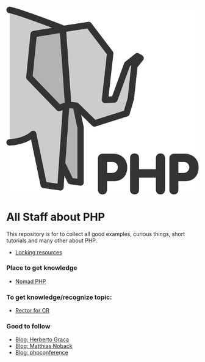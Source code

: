 ![Alt text](./elephpant_PHP.png "Optional title")


# All Staff about PHP

This repository is for to collect all good examples, curious things, 
short tutorials and many other about PHP.

* [Locking resources](./locking_resources/)

### Place to get knowledge  
* [Nomad PHP](https://nomadphp.com/)

### To get knowledge/recognize topic:
* [Rector for CR](https://phpconference.com/blog/how-to-delegate-code-reviews-to-ci/)

### Good to follow
* [Blog: Herberto Graca](https://herbertograca.com/)
* [Blog: Matthias Noback](https://matthiasnoback.nl/)
* [Blog: phpconference](https://phpconference.com/blog/)